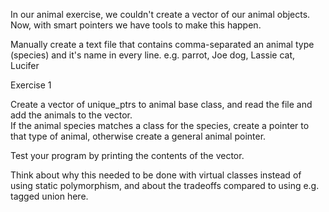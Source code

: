 In our animal exercise, we couldn't create a vector of our animal objects.  
Now, with smart pointers we have tools to make this happen.

Manually create a text file that contains comma-separated an animal type (species) and it's name in every line.  e.g.
parrot, Joe
dog, Lassie
cat, Lucifer

 

Exercise 1

Create a vector of unique_ptrs to animal base class, and read the file and add the animals to the vector.  
If the animal species matches a class for the species, create a pointer to that type of animal, otherwise create a general animal pointer.

Test your program by printing the contents of the vector.

Think about why this needed to be done with virtual classes instead of using static polymorphism, 
and about the tradeoffs compared to using e.g. tagged union here.

